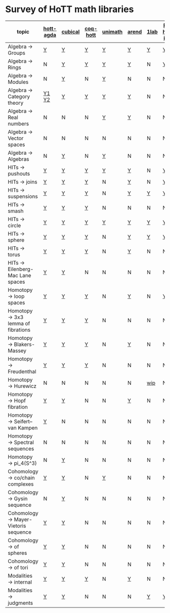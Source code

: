# Survey of HoTT math libraries

topic                                      | [hott-agda](https://github.com/HoTT/HoTT-Agda) | [cubical](https://github.com/agda/cubical) | [coq-hott](https://hott.github.io/HoTT/timing-html/toc.html) | [unimath](https://github.com/UniMath/UniMath) | [arend](https://arend-lang.github.io/documentation/) | [1lab](https://1lab.dev) | [Rijke hott-intro](https://github.com/HoTT-Intro/Agda)
------------------------------------------ | --------- | ------- | -------- | ------- | ----- | ---- | ----------------
Algebra → Groups                           | [Y](https://github.com/HoTT/HoTT-Agda/tree/master/core/lib/groups)       | [Y](https://github.com/agda/cubical/tree/master/Cubical/Algebra/Group)      | [Y](https://hott.github.io/HoTT/timing-html/HoTT.Algebra.Groups.Group.html)      | [Y](https://github.com/UniMath/UniMath/blob/master/UniMath/Algebra/Groups.v)    |  [Y](https://github.com/JetBrains/arend-lib/tree/master/src/Algebra/Group)    | [Y](https://1lab.dev/Algebra.Group.html)    | [Y](https://github.com/HoTT-Intro/Agda/blob/master/book/19-groups.agda)
Algebra → Rings                            | N         | [Y](https://github.com/agda/cubical/tree/master/Cubical/Algebra/Ring)      | [Y](https://hott.github.io/HoTT/timing-html/HoTT.Algebra.Rings.html)      | [Y](https://github.com/UniMath/UniMath/blob/master/UniMath/Algebra/RigsAndRings.v)     | [Y](https://github.com/JetBrains/arend-lib/tree/master/src/Algebra/Ring)     | N    | [Y](https://github.com/HoTT-Intro/Agda/blob/master/algebra/rings.agda)
Algebra → Modules                          | N         | [Y](https://github.com/agda/cubical/tree/master/Cubical/Algebra/Module)      | N        | [Y](https://github.com/UniMath/UniMath/blob/master/UniMath/Algebra/Modules.v)     | N     | N    | N
Algebra → Category theory                  | [Y1](https://github.com/HoTT/HoTT-Agda/blob/master/theorems/stash/Category.agda) [Y2](https://github.com/HoTT/HoTT-Agda/tree/master/core/lib/two-semi-categories)  | [Y](https://github.com/agda/cubical/tree/master/Cubical/Categories)      | [Y](https://hott.github.io/HoTT/timing-html/HoTT.Categories.html)      | [Y](https://github.com/UniMath/UniMath/blob/master/UniMath/CategoryTheory/README.md)     | [Y](https://github.com/JetBrains/arend-lib/tree/master/src/Category)     | N    | N
Algebra → Real numbers                     | N         | N       | N        | [Y](https://github.com/UniMath/UniMath/blob/master/UniMath/RealNumbers/README.md)      | [Y](https://github.com/JetBrains/arend-lib/blob/master/src/Topology/Real.ard)     | N    | N
Algebra → Vector spaces                    | N         | N       | N        | N       | N     | N    | N
Algebra → Algebras                         | N         | [Y](https://github.com/agda/cubical/tree/master/Cubical/Algebra/Algebra)      | N        | [Y](https://github.com/UniMath/UniMath/blob/master/UniMath/Algebra/Universal/Algebras.v)     | N     | N    | N
HITs → pushouts                            | [Y](https://github.com/HoTT/HoTT-Agda/blob/master/core/lib/types/Pushout.agda)       | [Y](https://github.com/agda/cubical/tree/master/Cubical/HITs/Pushout)      | [Y](https://hott.github.io/HoTT/timing-html/HoTT.Colimits.Colimit_Pushout.html)      | [Y](https://github.com/UniMath/UniMath/blob/master/UniMath/CategoryTheory/limits/pushouts.v)      | [Y](https://github.com/JetBrains/arend-lib/blob/master/src/Homotopy/Pushout.ard)     | N    | [Y](https://github.com/HoTT-Intro/Agda/blob/master/book/24-pushouts.agda)
HITs → joins                               | [Y](https://github.com/HoTT/HoTT-Agda/blob/master/core/lib/types/Join.agda)       | [Y](https://github.com/agda/cubical/tree/master/Cubical/HITs/Join)      | [Y](https://hott.github.io/HoTT/timing-html/HoTT.Homotopy.Join.html)      | N       | [Y](https://github.com/JetBrains/arend-lib/blob/master/src/Homotopy/Join.ard)     | N    |  [Y](https://github.com/HoTT-Intro/Agda/blob/master/book/24-pushouts.agda)
HITs → suspensions                         | [Y](https://github.com/HoTT/HoTT-Agda/blob/master/core/lib/types/Suspension.agda)       | [Y](https://github.com/agda/cubical/tree/master/Cubical/HITs/Susp)      | [Y](https://hott.github.io/HoTT/timing-html/HoTT.Homotopy.Suspension.html)      | N       | [Y](https://github.com/JetBrains/arend-lib/blob/master/src/Homotopy/Suspension.ard)     | [Y](https://1lab.dev/1Lab.HIT.Suspension.html)   | [Y](https://github.com/HoTT-Intro/Agda/blob/master/book/24-pushouts.agda)
HITs → smash                               | [Y](https://github.com/HoTT/HoTT-Agda/blob/master/core/lib/types/Smash.agda)       | [Y](https://github.com/agda/cubical/tree/master/Cubical/HITs/SmashProduct)      | [Y](https://hott.github.io/HoTT/timing-html/HoTT.Homotopy.Smash.html)      | N       | N     |  N   | N
HITs → circle                              | [Y](https://github.com/HoTT/HoTT-Agda/blob/master/core/lib/types/Circle.agda)       | [Y](https://github.com/agda/cubical/tree/master/Cubical/HITs/S1)      | [Y](https://hott.github.io/HoTT/timing-html/HoTT.Spaces.Circle.html)      | [Y](https://github.com/UniMath/UniMath/blob/master/UniMath/SyntheticHomotopyTheory/Circle.v)     | [Y](https://github.com/JetBrains/arend-lib/blob/master/src/Homotopy/Sphere/Circle.ard)     | [Y](https://1lab.dev/1Lab.HIT.S1.html)  | [Y](https://github.com/HoTT-Intro/Agda/blob/master/book/21-circle.agda) 
HITs → sphere                              | [Y](https://github.com/HoTT/HoTT-Agda/blob/master/core/lib/types/Suspension/Iterated.agda#L143)       | [Y](https://github.com/agda/cubical/tree/master/Cubical/HITs/Sn)      | [Y](https://hott.github.io/HoTT/timing-html/HoTT.Spaces.Spheres.html)      | N       | [Y](https://github.com/JetBrains/arend-lib/blob/master/src/Homotopy/Suspension.ard)     | [Y](https://1lab.dev/1Lab.HIT.Sphere.html)  | [Y](https://github.com/HoTT-Intro/Agda/blob/master/book/24-pushouts.agda)
HITs → torus                               | [Y](https://github.com/HoTT/HoTT-Agda/blob/master/core/lib/types/Torus.agda)       | [Y](https://github.com/agda/cubical/tree/master/Cubical/HITs/Torus)      | [Y](https://hott.github.io/HoTT/timing-html/HoTT.Spaces.Torus.Torus.html)      | N       | [Y](https://github.com/JetBrains/arend-lib/blob/master/src/Homotopy/Torus.ard)    | N    | N
HITs → Eilenberg-Mac Lane spaces           | [Y](https://github.com/HoTT/HoTT-Agda/blob/master/core/lib/types/EilenbergMacLane1/)       | [Y](https://github.com/agda/cubical/tree/master/Cubical/HITs/EilenbergMacLane1)      | N        | N       | N     | N    | N
Homotopy → loop spaces                     | [Y](https://github.com/HoTT/HoTT-Agda/blob/master/core/lib/types/LoopSpace.agda)       | [Y](https://github.com/agda/cubical/blob/master/Cubical/Homotopy/Loopspace.agda)      | [Y](https://hott.github.io/HoTT/timing-html/HoTT.Pointed.Loops.html)      | N       | [Y](https://github.com/JetBrains/arend-lib/blob/master/src/Homotopy/Loop.ard)     | N    | [Y](https://github.com/HoTT-Intro/Agda/blob/master/book/24-pushouts.agda)
Homotopy → 3x3 lemma of fibrations         | [Y](https://github.com/HoTT/HoTT-Agda/tree/master/theorems/homotopy/3x3)       | [Y](https://github.com/agda/cubical/blob/master/Cubical/HITs/Pushout/Properties.agda#L359)      | [Y](https://hott.github.io/HoTT/timing-html/HoTT.HFiber.html#lab851)      | N       | N     | N    | N
Homotopy → Blakers-Massey                  | [Y](https://github.com/HoTT/HoTT-Agda/tree/master/theorems/homotopy/blakersmassey)       | [Y](https://github.com/agda/cubical/blob/master/Cubical/Homotopy/BlakersMassey.agda)      | [Y](https://hott.github.io/HoTT/timing-html/HoTT.Homotopy.BlakersMassey.html)      | N       | [Y](https://github.com/JetBrains/arend-lib/blob/master/src/Homotopy/Localization/BlakersMassey.ard)     | N    | N
Homotopy → Freudenthal                     | [Y](https://github.com/HoTT/HoTT-Agda/blob/master/theorems/homotopy/Freudenthal.agda)       | [Y](https://github.com/agda/cubical/blob/master/Cubical/Homotopy/Freudenthal.agda)      | [Y](https://hott.github.io/HoTT/timing-html/HoTT.Homotopy.Freudenthal.html)      | N       | N     | N    | N
Homotopy → Hurewicz                        | N         | N       | N        | N       | N     | [wip](https://github.com/jdchristensen/HoTT/blob/Hurewicz/theories/HoTT.v)    | N
Homotopy → Hopf fibration                  | [Y](https://github.com/HoTT/HoTT-Agda/blob/master/theorems/homotopy/Hopf.agda)       | [Y](https://github.com/agda/cubical/blob/master/Cubical/Homotopy/Hopf.agda)      | N        | N       | [Y](https://github.com/JetBrains/arend-lib/blob/1bc477f4a948e3c63db911b5435cbba58769b864/src/Homotopy/Hopf.ard)     | N    | N
Homotopy → Seifert–van Kampen              | [Y](https://github.com/HoTT/HoTT-Agda/blob/master/theorems/homotopy/VanKampen.agda)       | N       | N        |  N      | N     | N    | N
Homotopy → Spectral sequences              | N         | N       | N        | N       | N     | N    | N
Homotopy → pi_4(S^3)                       | N         | [Y](https://github.com/agda/cubical/tree/master/Cubical/Homotopy/Group/Pi4S3)      | N       | N       | N     | N    | N
Cohomology → co/chain complexes            | [Y](https://github.com/HoTT/HoTT-Agda/blob/master/theorems/cohomology/ChainComplex.agda)       | [Y](https://github.com/agda/cubical/blob/master/Cubical/ZCohomology/Base.agda#L31)      | N        | [Y](https://github.com/UniMath/UniMath/blob/master/UniMath/HomologicalAlgebra/CohomologyComplex.v)     | N     | N    | N
Cohomology → Gysin sequence                | N         | [Y](https://github.com/agda/cubical/blob/master/Cubical/ZCohomology/Gysin.agda)      | N        | N       | N     | N    | N 
Cohomology → Mayer-Vietoris sequence       | [Y](https://github.com/HoTT/HoTT-Agda/blob/master/theorems/cohomology/MayerVietoris.agda)       | [Y](https://github.com/agda/cubical/blob/master/Cubical/ZCohomology/MayerVietorisUnreduced.agda)      | N        | N       | N     | N    | N
Cohomology → of spheres                    | [Y](https://github.com/HoTT/HoTT-Agda/blob/master/theorems/cohomology/Sphere.agda)       | [Y](https://github.com/agda/cubical/blob/master/Cubical/ZCohomology/Groups/Sn.agda)      | N        | N       | N     | N    | N
Cohomology → of tori                       | [Y](https://github.com/HoTT/HoTT-Agda/blob/master/theorems/cohomology/Torus.agda)       | [Y](https://github.com/agda/cubical/blob/master/Cubical/ZCohomology/Groups/Torus.agda)      | N        | N       | N     | N    | N
Modalities → internal                      | [Y](https://github.com/HoTT/HoTT-Agda/tree/master/core/lib/modalities)       | [Y](https://github.com/agda/cubical/tree/master/Cubical/Modalities)      | [Y](https://hott.github.io/HoTT/timing-html/HoTT.Modalities.Accessible.html)      | N       | [Y](https://github.com/JetBrains/arend-lib/blob/master/src/Homotopy/Localization/Modality.ard)     | N    | N
Modalities → judgments                     | [Y](https://agda.readthedocs.io/en/latest/language/flat.html)         | [Y](https://agda.readthedocs.io/en/latest/language/flat.html)    | N        | N       | N     | [Y](https://agda.readthedocs.io/en/latest/language/flat.html)    | [Y](https://agda.readthedocs.io/en/latest/language/flat.html)
